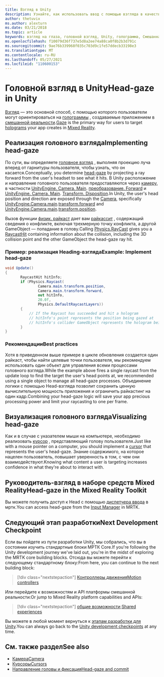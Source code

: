 ```yaml
---
title: Взгляд в Unity
description: Узнайте, как использовать ввод с помощью взгляда в качестве основного способа, которым пользователи могут ориентироваться на голограммы, создаваемые приложением в смешанной реальности.
author: thetuvix
ms.author: alexturn
ms.date: 03/21/2018
ms.topic: article
keywords: взгляд на глаза, головной взгляд, Unity, голограмма, Смешанная реальность, гарнитура смешанной реальности, гарнитура Windows Mixed Reality, гарнитура виртуальной реальности, МРТК, набор средств смешанной реальности
ms.openlocfilehash: f10079d36f737e5d8a2ee74a88ca0f8b2b3d791c
ms.sourcegitcommit: 9ae76b339968f035c703d9c1fe57ddecb33198e3
ms.translationtype: MT
ms.contentlocale: ru-RU
ms.lasthandoff: 05/27/2021
ms.locfileid: "110600153"
---
```

# <a name="head-gaze-in-unity"></a><span data-ttu-id="c39ed-104">Головной взгляд в Unity</span><span class="sxs-lookup"><span data-stu-id="c39ed-104">Head-gaze in Unity</span></span>

<span data-ttu-id="c39ed-105">[Взгляд](../../design/gaze-and-commit.md) — это основной способ, с помощью которого пользователи могут ориентироваться на [голограммы](../../discover/hologram.md) , создаваемые приложением в [смешанной реальности](../../discover/mixed-reality.md).</span><span class="sxs-lookup"><span data-stu-id="c39ed-105">[Gaze](../../design/gaze-and-commit.md) is the primary way for users to target [holograms](../../discover/hologram.md) your app creates in [Mixed Reality](../../discover/mixed-reality.md).</span></span>

## <a name="implementing-head-gaze"></a><span data-ttu-id="c39ed-106">Реализация головного взгляда</span><span class="sxs-lookup"><span data-stu-id="c39ed-106">Implementing head-gaze</span></span>

<span data-ttu-id="c39ed-107">По сути, вы определяете [головное взгляд](../../design/gaze-and-commit.md) , выполняя проекцию луча вперед от гарнитуры пользователя, чтобы узнать, что он касается.</span><span class="sxs-lookup"><span data-stu-id="c39ed-107">Conceptually, you determine [head-gaze](../../design/gaze-and-commit.md) by projecting a ray forward from the user's headset to see what it hits.</span></span> <span data-ttu-id="c39ed-108">В Unity расположение и направление головного пользователя предоставляются через [камеру](camera-in-unity.md), в частности [UnityEngine. Camera. Main](https://docs.unity3d.com/ScriptReference/Camera-main.html). [преобразование. Forward](https://docs.unity3d.com/ScriptReference/Transform-forward.html) и [UnityEngine. Camera. Main](https://docs.unity3d.com/ScriptReference/Camera-main.html). [Transform. Disposition](https://docs.unity3d.com/ScriptReference/Transform-position.html).</span><span class="sxs-lookup"><span data-stu-id="c39ed-108">In Unity, the user's head position and direction are exposed through the [Camera](camera-in-unity.md), specifically [UnityEngine.Camera.main](https://docs.unity3d.com/ScriptReference/Camera-main.html).[transform.forward](https://docs.unity3d.com/ScriptReference/Transform-forward.html) and [UnityEngine.Camera.main](https://docs.unity3d.com/ScriptReference/Camera-main.html).[transform.position](https://docs.unity3d.com/ScriptReference/Transform-position.html).</span></span>

<span data-ttu-id="c39ed-109">Вызов функции [физик. райкаст](https://docs.unity3d.com/ScriptReference/Physics.Raycast.html) дает вам [райкассит](https://docs.unity3d.com/ScriptReference/RaycastHit.html) , содержащий сведения о конфликте, включая трехмерную точку конфликта, а другой GameObject — попадание в голову.</span><span class="sxs-lookup"><span data-stu-id="c39ed-109">Calling [Physics.RayCast](https://docs.unity3d.com/ScriptReference/Physics.Raycast.html) gives you a [RaycastHit](https://docs.unity3d.com/ScriptReference/RaycastHit.html) containing information about the collision, including the 3D collision point and the other GameObject the head-gaze ray hit.</span></span>

### <a name="example-implement-head-gaze"></a><span data-ttu-id="c39ed-110">Пример: реализация Heading-взгляда</span><span class="sxs-lookup"><span data-stu-id="c39ed-110">Example: Implement head-gaze</span></span>

```cs
void Update()
{
       RaycastHit hitInfo;
       if (Physics.Raycast(
               Camera.main.transform.position,
               Camera.main.transform.forward,
               out hitInfo,
               20.0f,
               Physics.DefaultRaycastLayers))
       {
           // If the Raycast has succeeded and hit a hologram
           // hitInfo's point represents the position being gazed at
           // hitInfo's collider GameObject represents the hologram being gazed at
       }
}
```

### <a name="best-practices"></a><span data-ttu-id="c39ed-111">Рекомендации</span><span class="sxs-lookup"><span data-stu-id="c39ed-111">Best practices</span></span>

<span data-ttu-id="c39ed-112">Хотя в приведенном выше примере в цикле обновления создается один райкаст, чтобы найти целевые точки пользователя, мы рекомендуем использовать один объект для управления всеми процессами головного взгляда.</span><span class="sxs-lookup"><span data-stu-id="c39ed-112">While the example above fires a single raycast from the update loop to find the target the user's head points at, we recommended using a single object to manage all head-gaze processes.</span></span> <span data-ttu-id="c39ed-113">Объединение логики с помощью Head-взгляда позволит сохранить ценную вычислительную мощность приложения и ограничить райкастинг на один кадр.</span><span class="sxs-lookup"><span data-stu-id="c39ed-113">Combining your head-gaze logic will save your app precious processing power and limit your raycasting to one per frame.</span></span>

## <a name="visualizing-head-gaze"></a><span data-ttu-id="c39ed-114">Визуализация головного взгляда</span><span class="sxs-lookup"><span data-stu-id="c39ed-114">Visualizing head-gaze</span></span>

<span data-ttu-id="c39ed-115">Как и в случае с указателем мыши на компьютере, необходимо реализовать [курсор](../../design/cursors.md) , представляющий голову пользователя.</span><span class="sxs-lookup"><span data-stu-id="c39ed-115">Just like with a mouse pointer on a computer, you should implement a [cursor](../../design/cursors.md) that represents the user's head-gaze.</span></span> <span data-ttu-id="c39ed-116">Знание содержимого, на которое нацелен пользователь, повышает уверенность в том, с чем они взаимодействуют.</span><span class="sxs-lookup"><span data-stu-id="c39ed-116">Knowing what content a user is targeting increases confidence in what they're about to interact with.</span></span>

## <a name="head-gaze-in-the-mixed-reality-toolkit"></a><span data-ttu-id="c39ed-117">Руководитель-взгляд в наборе средств Mixed Reality</span><span class="sxs-lookup"><span data-stu-id="c39ed-117">Head-gaze in the Mixed Reality Toolkit</span></span>

<span data-ttu-id="c39ed-118">Вы можете получить доступ к Head с помощью [диспетчера ввода](/windows/mixed-reality/mrtk-unity/features/input/overview) в мртк.</span><span class="sxs-lookup"><span data-stu-id="c39ed-118">You can access head-gaze from the [Input Manager](/windows/mixed-reality/mrtk-unity/features/input/overview) in MRTK.</span></span>

## <a name="next-development-checkpoint"></a><span data-ttu-id="c39ed-119">Следующий этап разработки</span><span class="sxs-lookup"><span data-stu-id="c39ed-119">Next Development Checkpoint</span></span>

<span data-ttu-id="c39ed-120">Если вы пойдете из пути разработки Unity, мы собрались, что вы в состоянии изучить стандартные блоки МРТК Core.</span><span class="sxs-lookup"><span data-stu-id="c39ed-120">If you're following the Unity development journey we've laid out, you're in the midst of exploring the MRTK core building blocks.</span></span> <span data-ttu-id="c39ed-121">Отсюда вы можете перейти к следующему стандартному блоку:</span><span class="sxs-lookup"><span data-stu-id="c39ed-121">From here, you can continue to the next building block:</span></span>

> [!div class="nextstepaction"]
> [<span data-ttu-id="c39ed-122">Контроллеры движения</span><span class="sxs-lookup"><span data-stu-id="c39ed-122">Motion controllers</span></span>](motion-controllers-in-unity.md)

<span data-ttu-id="c39ed-123">Или перейдите к возможностям и API платформы смешанной реальности:</span><span class="sxs-lookup"><span data-stu-id="c39ed-123">Or jump to Mixed Reality platform capabilities and APIs:</span></span>

> [!div class="nextstepaction"]
> <span data-ttu-id="c39ed-124">[общие возможности](shared-experiences-in-unity.md);</span><span class="sxs-lookup"><span data-stu-id="c39ed-124">[Shared experiences](shared-experiences-in-unity.md)</span></span>

<span data-ttu-id="c39ed-125">Вы можете в любой момент вернуться к [этапам разработки для Unity](unity-development-overview.md#2-core-building-blocks).</span><span class="sxs-lookup"><span data-stu-id="c39ed-125">You can always go back to the [Unity development checkpoints](unity-development-overview.md#2-core-building-blocks) at any time.</span></span>

## <a name="see-also"></a><span data-ttu-id="c39ed-126">См. также раздел</span><span class="sxs-lookup"><span data-stu-id="c39ed-126">See also</span></span>
* [<span data-ttu-id="c39ed-127">Камера</span><span class="sxs-lookup"><span data-stu-id="c39ed-127">Camera</span></span>](camera-in-unity.md)
* [<span data-ttu-id="c39ed-128">Курсоры</span><span class="sxs-lookup"><span data-stu-id="c39ed-128">Cursors</span></span>](../../design/cursors.md)
* [<span data-ttu-id="c39ed-129">Направление головы и фиксация</span><span class="sxs-lookup"><span data-stu-id="c39ed-129">Head-gaze and commit</span></span>](../../design/gaze-and-commit.md)